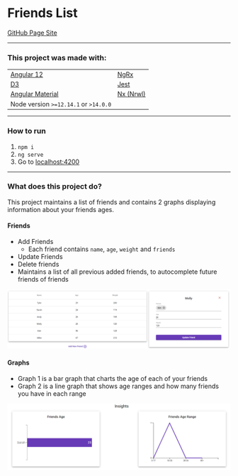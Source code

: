 # Friends List

[GitHub Page Site](https://stephenaboyd.github.io/Friends-List/friends)

---

### This project was made with:

|   |  |
| ------------- | ------------- |
| [Angular 12](https://angular.io/)  | [NgRx](https://ngrx.io/)  |
| [D3](https://www.npmjs.com/package/d3)  | [Jest](https://www.npmjs.com/package/jest)  |
| [Angular Material](https://material.angular.io/) | [Nx (Nrwl)](https://nx.dev/) |
|  Node version `>=12.14.1` or `>14.0.0` | |

---

### How to run

1. `npm i`
2. `ng serve`
3. Go to [localhost:4200](http://localhost:4200)

---

### What does this project do?
This project maintains a list of friends and contains 2 graphs displaying information about your friends ages.

#### Friends
 - Add Friends
    - Each friend contains `name`, `age`, `weight` and `friends`
 - Update Friends
 - Delete friends
 - Maintains a list of all previous added friends, to autocomplete future friends of friends

  ![Edit Friend](https://github.com/StephenABoyd/Friends-List/blob/main/assets/Edit-Friend.PNG)

#### Graphs
  - Graph 1 is a bar graph that charts the age of each of your friends
  - Graph 2 is a line graph that shows age ranges and how many friends you have in each range

  ![Graphs](https://github.com/StephenABoyd/Friends-List/blob/main/assets/Graphs-Line.PNG)
